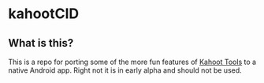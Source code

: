 # kahootCID

## What is this?

This is a repo for porting some of the more fun features of [Kahoot Tools](https://github.com/idiidk/kahoot-tools) to a native Android app. Right not it is in early alpha and should not be used.
